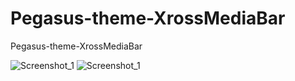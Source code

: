 # Pegasus-theme-XrossMediaBar
Pegasus-theme-XrossMediaBar

![Screenshot_1](https://github.com/Lx-Dm/Pegasus-theme-XrossMediaBar/blob/main/screenshots/1.PNG?raw=true)
![Screenshot_1](https://github.com/Lx-Dm/Pegasus-theme-XrossMediaBar/blob/main/screenshots/2.PNG?raw=true)
